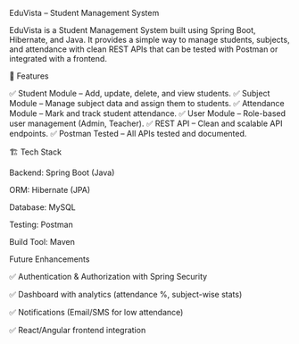 EduVista – Student Management System

EduVista is a Student Management System built using Spring Boot, Hibernate, and Java.
It provides a simple way to manage students, subjects, and attendance with clean REST APIs that can be tested with Postman or integrated with a frontend.

🚀 Features

✅ Student Module – Add, update, delete, and view students.
✅ Subject Module – Manage subject data and assign them to students.
✅ Attendance Module – Mark and track student attendance.
✅ User Module – Role-based user management (Admin, Teacher).
✅ REST API – Clean and scalable API endpoints.
✅ Postman Tested – All APIs tested and documented.

🏗 Tech Stack

Backend: Spring Boot (Java)

ORM: Hibernate (JPA)

Database: MySQL

Testing: Postman

Build Tool: Maven


Future Enhancements

✅ Authentication & Authorization with Spring Security

✅ Dashboard with analytics (attendance %, subject-wise stats)

✅ Notifications (Email/SMS for low attendance)

✅ React/Angular frontend integration
